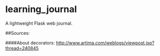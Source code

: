 learning_journal
================

A lightweight Flask web journal.

##Sources:

####About decorators:
http://www.artima.com/weblogs/viewpost.jsp?thread=240845
